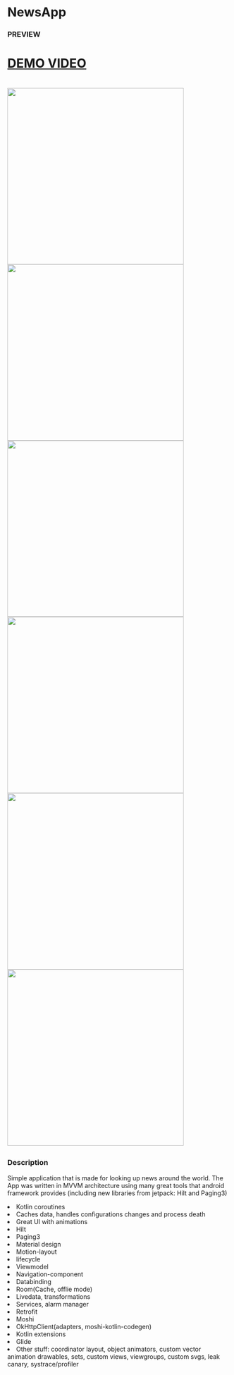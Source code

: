 # NewsApp
<h3>PREVIEW</h3>
<p float="left">
<h1><a href="http://danielktx.com/images/newsapp/newsappdemo.mp4" type="video/mp4">DEMO VIDEO</a><h1>
</p>

<p float="left">
   <img width="400" src="http://danielktx.com/images/newsapp/Screenshot_20200806-080226.jpg" />
  <img width="400" src="http://danielktx.com/images/newsapp/Screenshot_20200806-080244.jpg" />
    <img width="400" src="http://danielktx.com/images/newsapp/Screenshot_20200806-080328.jpg" />
    <img width="400" src="http://danielktx.com/images/newsapp/Screenshot_20200806-080339.jpg" />
  <img width="400" src="http://danielktx.com/images/newsapp/Screenshot_20200806-080412.jpg" />
  <img width="400" src="http://danielktx.com/images/newsapp/Screenshot_20200806-080355.jpg" />
  </p>

<h3>Description</h3>
<p>Simple application that is made for looking up news around the world. The App was written in MVVM architecture using many great tools that android framework provides (including new libraries from jetpack: Hilt and Paging3) </p>
   
  <li>Kotlin coroutines</li> 
  <li>Caches data, handles configurations changes and process death</li> 
  <li>Great UI with animations</li> 
  <li>Hilt</li>
  <li>Paging3</li>
  <li>Material design</li>
  <li>Motion-layout</li>
   <li>lifecycle</li>
  <li>Viewmodel</li>
  <li>Navigation-component</li> 
  <li>Databinding</li> 
  <li>Room(Cache, offlie mode)</li> 
  <li>Livedata, transformations</li> 
  <li>Services, alarm manager</li> 
  <li>Retrofit</li>
  <li>Moshi</li>
  <li>OkHttpClient(adapters, moshi-kotlin-codegen)</li> 
  <li>Kotlin extensions</li> 
  <li>Glide</li>
  <li>Other stuff: coordinator layout, object animators, custom vector animation drawables, sets, custom views, viewgroups, custom svgs, leak canary, systrace/profiler</li>
</p>
